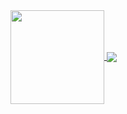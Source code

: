 <a href="#">
  <img align="center" height="150" src="https://i.ibb.co/W05pwRt/photo-2020-12-26-10-39-33.jpg" />
</a>
<a href="#">
  <img align="center" src="https://github-readme-stats.vercel.app/api?username=Killer-Hacker-Oficial&hide=stars,prs,issues&count_private=true&show_icons=true&theme=material-palenight" />
</a>
